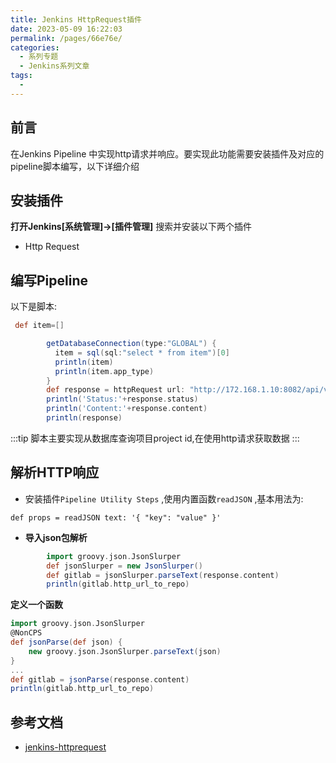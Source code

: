 ```yaml
---
title: Jenkins HttpRequest插件
date: 2023-05-09 16:22:03
permalink: /pages/66e76e/
categories:
  - 系列专题
  - Jenkins系列文章
tags:
  - 
---
```

## 前言
在Jenkins Pipeline 中实现http请求并响应。要实现此功能需要安装插件及对应的pipeline脚本编写，以下详细介绍

## 安装插件
**打开Jenkins[系统管理]->[插件管理]** 搜索并安装以下两个插件  
* Http Request  

## 编写Pipeline
以下是脚本:
```groovy
 def item=[]

        getDatabaseConnection(type:"GLOBAL") {
          item = sql(sql:"select * from item")[0]
          println(item)
          println(item.app_type)
        }
        def response = httpRequest url: "http://172.168.1.10:8082/api/v4/projects/$item.code_id", customHeaders: [[name: 'Authorization',value: "Bearer glpat-uwENzHNk3FGZArNyz9hM"]]
        println('Status:'+response.status)
        println('Content:'+response.content)
        println(response)
```

:::tip
脚本主要实现从数据库查询项目project id,在使用http请求获取数据
:::
## 解析HTTP响应
* 安装插件`Pipeline Utility Steps` ,使用内置函数`readJSON` ,基本用法为:
```
def props = readJSON text: '{ "key": "value" }'
```
* **导入json包解析**
```groovy
        import groovy.json.JsonSlurper 
        def jsonSlurper = new JsonSlurper()
        def gitlab = jsonSlurper.parseText(response.content)
        println(gitlab.http_url_to_repo)
```
**定义一个函数**
```groovy
import groovy.json.JsonSlurper 
@NonCPS
def jsonParse(def json) {
    new groovy.json.JsonSlurper.parseText(json)
}
...
def gitlab = jsonParse(response.content)
println(gitlab.http_url_to_repo)
```


## 参考文档
* [jenkins-httprequest](https://www.lfhacks.com/tech/jenkins-httprequest/)